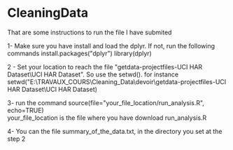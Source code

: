 

# CleaningData
That are some instructions to run the file I have submited

1- Make sure you have install and load the dplyr. If not, run the following commands
	install.packages("dplyr")
	library(dplyr)
	
2 - Set your location to reach the file "getdata-projectfiles-UCI HAR Dataset\\UCI HAR Dataset". 
	So use the setwd(). 
	for instance setwd("E:\\TRAVAUX_COURS\\Cleaning_Data\\devoir\\getdata-projectfiles-UCI HAR Dataset\\UCI HAR Dataset)
	
3- run the command
  source(file="your_file_location/run_analysis.R", echo=TRUE)  
  your_file_location  is the file where you have download run_analysis.R
  
4- You can the file summary_of_the_data.txt, in the directory you set at the step 2 



